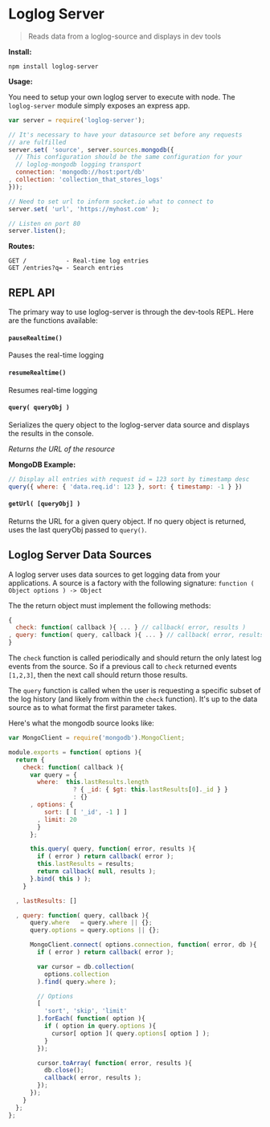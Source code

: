 # Loglog Server

> Reads data from a loglog-source and displays in dev tools

__Install:__

```
npm install loglog-server
```

__Usage:__

You need to setup your own loglog server to execute with node. The `loglog-server` module simply exposes an express app.

```javascript
var server = require('loglog-server');

// It's necessary to have your datasource set before any requests
// are fulfilled
server.set( 'source', server.sources.mongodb({
  // This configuration should be the same configuration for your
  // loglog-mongodb logging transport
  connection: 'mongodb://host:port/db'
, collection: 'collection_that_stores_logs'
}));

// Need to set url to inform socket.io what to connect to
server.set( 'url', 'https://myhost.com' );

// Listen on port 80
server.listen();
```

__Routes:__

```
GET /           - Real-time log entries
GET /entries?q= - Search entries
```

## REPL API

The primary way to use loglog-server is through the dev-tools REPL. Here are the functions available:

#### ```pauseRealtime()```

Pauses the real-time logging

#### ```resumeRealtime()```

Resumes real-time logging

#### ```query( queryObj )```

Serializes the query object to the loglog-server data source and displays the results in the console.

_Returns the URL of the resource_

__MongoDB Example:__

```javascript
// Display all entries with request id = 123 sort by timestamp desc
query({ where: { 'data.req.id': 123 }, sort: { timestamp: -1 } })
```

#### ```getUrl( [queryObj] )```

Returns the URL for a given query object. If no query object is returned, uses the last queryObj passed to `query()`.

## Loglog Server Data Sources

A loglog server uses data sources to get logging data from your applications. A source is a factory with the following signature: `function ( Object options ) -> Object`

The the return object must implement the following methods:

```javascript
{
  check: function( callback ){ ... } // callback( error, results )
, query: function( query, callback ){ ... } // callback( error, results )
}
```

The `check` function is called periodically and should return the only latest log events from the source. So if a previous call to `check` returned events `[1,2,3]`, then the next call should return those results.

The `query` function is called when the user is requesting a specific subset of the log history (and likely from within the `check` function). It's up to the data source as to what format the first parameter takes.

Here's what the mongodb source looks like:

```javascript
var MongoClient = require('mongodb').MongoClient;

module.exports = function( options ){
  return {
    check: function( callback ){
      var query = {
        where:  this.lastResults.length
                  ? { _id: { $gt: this.lastResults[0]._id } }
                  : {}
      , options: {
          sort: [ [ '_id', -1 ] ]
        , limit: 20
        }
      };

      this.query( query, function( error, results ){
        if ( error ) return callback( error );
        this.lastResults = results;
        return callback( null, results );
      }.bind( this ) );
    }

  , lastResults: []

  , query: function( query, callback ){
      query.where   = query.where || {};
      query.options = query.options || {};

      MongoClient.connect( options.connection, function( error, db ){
        if ( error ) return callback( error );

        var cursor = db.collection(
          options.collection
        ).find( query.where );

        // Options
        [
          'sort', 'skip', 'limit'
        ].forEach( function( option ){
          if ( option in query.options ){
            cursor[ option ]( query.options[ option ] );
          }
        });

        cursor.toArray( function( error, results ){
          db.close();
          callback( error, results );
        });
      });
    }
  };
};
```
